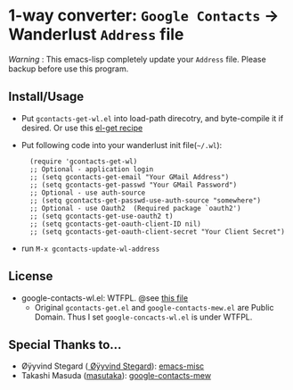 1-way converter: `Google Contacts` → Wanderlust `Address` file
===============================================================

*Warning* : This emacs-lisp completely update your `Address` file. Please backup before use this program.

Install/Usage
-------------

* Put `gcontacts-get-wl.el` into load-path direcotry, and byte-compile it if desired. Or use this
  [el-get recipe](https://github.com/uwabami/google-contacts-wl/blob/master/google-contacts-wl.rcp)

* Put following code into your wanderlust init file(`~/.wl`):

        (require 'gcontacts-get-wl)
        ;; Optional - application login
        ;; (setq gcontacts-get-email "Your GMail Address")
        ;; (setq gcontacts-get-passwd "Your GMail Password")
        ;; Optional - use auth-source
        ;; (setq gcontacts-get-passwd-use-auth-source "somewhere")
        ;; Optional - use Oauth2  (Required package `oauth2')
        ;; (setq gcontacts-get-use-oauth2 t)
        ;; (setq gcontacts-get-oauth-client-ID nil)
        ;; (setq gcontacts-get-oauth-client-secret "Your Client Secret")

* run `M-x gcontacts-update-wl-address`

License
-------

  * google-contacts-wl.el: WTFPL. @see
    [this file](https://github.com/uwabami/google-contacts-wl/blob/master/COPYRIGHT)
    * Original `gcontacts-get.el` and `google-contacts-mew.el` are
      Public Domain. Thus I set `google-concacts-wl.el` is under WTFPL.

Special Thanks to...
--------------------

  * Øÿyvind Stegard
     ([ Øÿyvind Stegard](https://github.com/oyvindstegard)):
     [emacs-misc](https://github.com/oyvindstegard/emacs-misc/)
  * Takashi Masuda ([masutaka](https://github.com/masutaka/)):
    [google-contacts-mew](https://github.com/masutaka/google-contacts-mew/)

